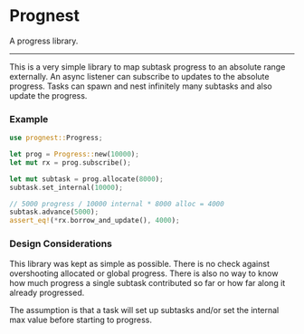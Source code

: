 # Prognest

A progress library.

---
This is a very simple library to map subtask progress to an absolute range
externally. An async listener can subscribe to updates to the absolute
progress. Tasks can spawn and nest infinitely many subtasks and also
update the progress.

### Example

```rust
use prognest::Progress;

let prog = Progress::new(10000);
let mut rx = prog.subscribe();

let mut subtask = prog.allocate(8000);
subtask.set_internal(10000);

// 5000 progress / 10000 internal * 8000 alloc = 4000
subtask.advance(5000);
assert_eq!(*rx.borrow_and_update(), 4000);
```

### Design Considerations
This library was kept as simple as possible. There is no check against
overshooting allocated or global progress. There is also no way to know how
much progress a single subtask contributed so far or how far along it
already progressed.

The assumption is that a task will set up subtasks and/or
set the internal max value before starting to progress.
